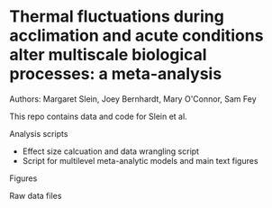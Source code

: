 # Thermal fluctuations during acclimation and acute conditions alter multiscale biological processes: a meta-analysis

Authors: Margaret Slein, Joey Bernhardt, Mary O'Connor, Sam Fey 

This repo contains data and code for Slein et al. 

Analysis scripts 
* Effect size calcuation and data wrangling script 
* Script for multilevel meta-analytic models and main text figures

Figures 

Raw data files 




